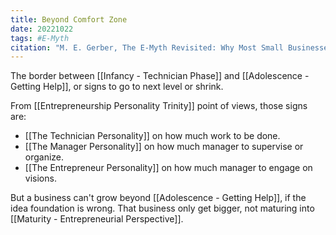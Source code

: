 ```yaml
---
title: Beyond Comfort Zone
date: 20221022
tags: #E-Myth
citation: "M. E. Gerber, The E-Myth Revisited: Why Most Small Businesses Don’t Work and What to Do About It. Harper Collins, 2009."
---
```

The border between [[Infancy - Technician Phase]] and [[Adolescence - Getting Help]], or signs to go to next level or shrink. 

From [[Entrepreneurship Personality Trinity]] point of views, those signs are:
- [[The Technician Personality]] on how much work to be done.
- [[The Manager Personality]] on how much manager to supervise or organize.
- [[The Entrepreneur Personality]] on how much manager to engage on visions.

But a business can't grow beyond [[Adolescence - Getting Help]], if the idea foundation is wrong. That business only get bigger, not maturing into [[Maturity - Entrepreneurial Perspective]].